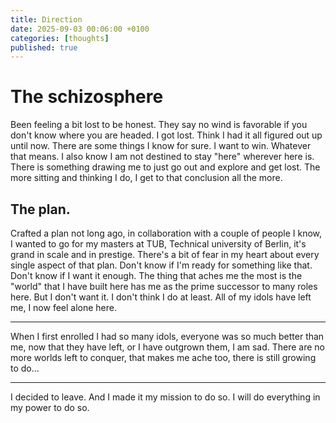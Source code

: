 ```yaml
---
title: Direction
date: 2025-09-03 00:06:00 +0100
categories: [thoughts]
published: true
---
```


# The schizosphere

Been feeling a bit lost to be honest. They say no wind is favorable if you don't know where you are headed. I got lost. Think I had it all figured out up until now. There are some things I know for sure. I want to win. Whatever that means. I also know I am not destined to stay "here" wherever here is. There is something drawing me to just go out and explore and get lost. The more sitting and thinking I do, I get to that conclusion all the more.


## The plan.

Crafted a plan not long ago, in collaboration with a couple of people I know, I wanted to go for my masters at TUB, Technical university of Berlin, it's grand in scale and in prestige. There's a bit of fear in my heart about every single aspect of that plan. Don't know if I'm ready for something like that. Don't know if I want it enough. The thing that aches me the most is the "world" that I have built here has me as the prime successor to many roles here. But I don't want it. I don't think I do at least. All of my idols have left me, I now feel alone here. 

---

When I first enrolled I had so many idols, everyone was so much better than me, now that they have left, or I have outgrown them, I am sad. There are no more worlds left to conquer, that makes me ache too, there is still growing to do...

---

I decided to leave. And I made it my mission to do so. I will do everything in my power to do so.
